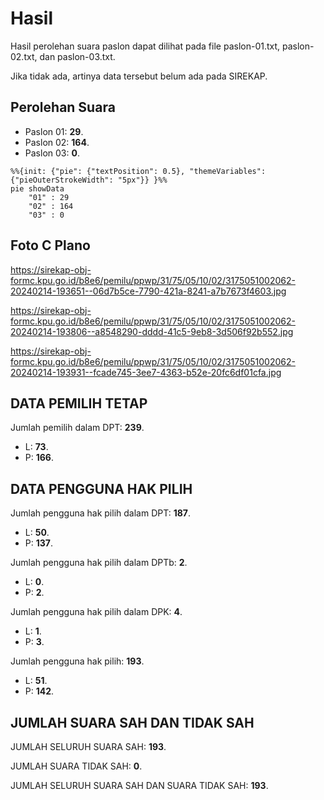 # Hasil

Hasil perolehan suara paslon dapat dilihat pada file paslon-01.txt, paslon-02.txt, dan paslon-03.txt.

Jika tidak ada, artinya data tersebut belum ada pada SIREKAP.

## Perolehan Suara

 * Paslon 01: **29**.
 * Paslon 02: **164**.
 * Paslon 03: **0**.

```mermaid
%%{init: {"pie": {"textPosition": 0.5}, "themeVariables": {"pieOuterStrokeWidth": "5px"}} }%%
pie showData
    "01" : 29
    "02" : 164
    "03" : 0
```
## Foto C Plano

https://sirekap-obj-formc.kpu.go.id/b8e6/pemilu/ppwp/31/75/05/10/02/3175051002062-20240214-193651--06d7b5ce-7790-421a-8241-a7b7673f4603.jpg

https://sirekap-obj-formc.kpu.go.id/b8e6/pemilu/ppwp/31/75/05/10/02/3175051002062-20240214-193806--a8548290-dddd-41c5-9eb8-3d506f92b552.jpg

https://sirekap-obj-formc.kpu.go.id/b8e6/pemilu/ppwp/31/75/05/10/02/3175051002062-20240214-193931--fcade745-3ee7-4363-b52e-20fc6df01cfa.jpg

## DATA PEMILIH TETAP

Jumlah pemilih dalam DPT: **239**.
 * L: **73**.
 * P: **166**.

## DATA PENGGUNA HAK PILIH

Jumlah pengguna hak pilih dalam DPT: **187**.
 * L: **50**.
 * P: **137**.

Jumlah pengguna hak pilih dalam DPTb: **2**.
 * L: **0**.
 * P: **2**.

Jumlah pengguna hak pilih dalam DPK: **4**.
 * L: **1**.
 * P: **3**.

Jumlah pengguna hak pilih: **193**.
 * L: **51**.
 * P: **142**.

## JUMLAH SUARA SAH DAN TIDAK SAH

JUMLAH SELURUH SUARA SAH: **193**.

JUMLAH SUARA TIDAK SAH: **0**.

JUMLAH SELURUH SUARA SAH DAN SUARA TIDAK SAH: **193**.
